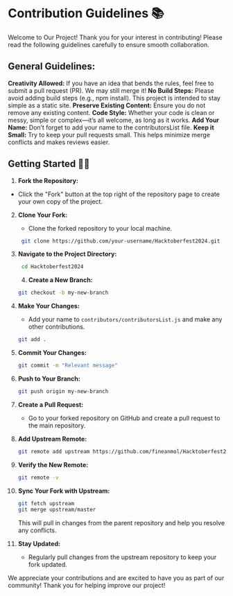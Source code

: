 # Contribution Guidelines 📚

Welcome to Our Project!
Thank you for your interest in contributing! Please read the following guidelines carefully to ensure smooth collaboration.

## General Guidelines:
**Creativity Allowed:** If you have an idea that bends the rules, feel free to submit a pull request (PR). We may still merge it!
**No Build Steps:** Please avoid adding build steps (e.g., npm install). This project is intended to stay simple as a static site.
**Preserve Existing Content:**  Ensure you do not remove any existing content.
**Code Style:** Whether your code is clean or messy, simple or complex—it’s all welcome, as long as it works.
**Add Your Name:** Don’t forget to add your name to the contributorsList file.
**Keep it Small:** Try to keep your pull requests small. This helps minimize merge conflicts and makes reviews easier.

## Getting Started 🤩🤗

1. **Fork the Repository:**
- Click the "Fork" button at the top right of the repository page to create your own copy of the project.

2. **Clone Your Fork:**
   - Clone the forked repository to your local machine.

   ```bash
    git clone https://github.com/your-username/Hacktoberfest2024.git
   ```

3. **Navigate to the Project Directory:**

   ```bash
    cd Hacktoberfest2024
    ```

    4. **Create a New Branch:**

   ```bash
   git checkout -b my-new-branch
   ```

5. **Make Your Changes:**
   - Add your name to `contributors/contributorsList.js` and make any other contributions.

   ```bash
   git add .
   ```

6. **Commit Your Changes:**

   ```bash
   git commit -m "Relevant message"
   ```

7. **Push to Your Branch:**

   ```bash
   git push origin my-new-branch
   ```

8. **Create a Pull Request:**
   - Go to your forked repository on GitHub and create a pull request to the main repository.
1. **Add Upstream Remote:**

   ```bash
   git remote add upstream https://github.com/fineanmol/Hacktoberfest2024
   ```

2. **Verify the New Remote:**

   ```bash
   git remote -v
   ```

3. **Sync Your Fork with Upstream:**

   ```bash
   git fetch upstream
   git merge upstream/master
   ```

   This will pull in changes from the parent repository and help you resolve any conflicts.

4. **Stay Updated:**
   - Regularly pull changes from the upstream repository to keep your fork updated.

We appreciate your contributions and are excited to have you as part of our community! Thank you for helping improve our project!

